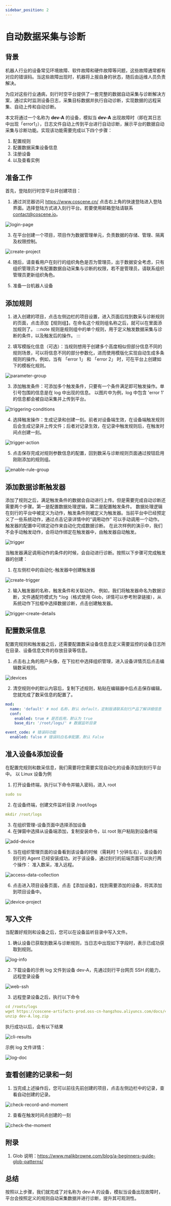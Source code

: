 ```yaml
---
sidebar_position: 2
---
```


# 自动数据采集与诊断

## 背景

机器人行业的设备常见环境故障、软件故障和硬件故障等问题，这些故障通常都有对应的错误码。当这些故障出现时，机器将上报自身的状态，随后由运维人员负责解决。

为应对这些行业通病，刻行时空平台提供了一套完整的数据自动采集与诊断解决方案，通过实时监测设备日志，采集目标数据并执行自动诊断，实现数据的远程采集、自动上传和自动诊断。

本文将通过一个名称为 **dev-A** 的设备，模拟当 **dev-A** 出现故障时（即在其日志中出现「error1」），日志文件自动上传到平台进行自动诊断，展示平台的数据自动采集与诊断功能。实现该功能需要完成以下四个步骤：

1. 配置规则
2. 配置数据采集设备信息
3. 注册设备
4. 以及查看实例

## 准备工作

首先，登陆刻行时空平台并创建项目：

1. 通过浏览器访问 https://www.coscene.cn/
   点击右上角的快速登陆进入登陆界面。选择登陆方式进入刻行平台。若要使用邮箱登陆请联系 contact@coscene.io。

![login-page](./img/login-page.PNG)

3. 在平台创建一个项目，项目作为数据管理单元，负责数据的存储、管理、隔离及权限控制。

![create-project](./img/create-project.png)

4. 随后，请查看用户在刻行的组织角色是否为管理员，出于数据安全考虑，只有组织管理员才有配置数据自动采集与诊断的权限，若不是管理员，请联系组织管理员更新组织角色。

5. 准备一台机器人设备

## 添加规则

1. 进入创建的项目，点击左侧边栏的项目设置，进入页面后找到数采与诊断规则的页面，点击添加【规则组】。在命名这个规则组名称之后，就可以在里面添加规则了。
   :::note
   规则是规则组中的单个规则，用于定义触发数据采集与诊断的条件，以及触发后的操作。
   :::

2. 填写模版化信息（可选）：当规则想用于创建多个高度相似但部分信息不同的规则场景，可以将信息不同的部分参数化，进而使用模版化实现自动生成多条规则的操作。例如，当有 「error 1」 和 「error 2」 时，可在平台上创建如下的模板化规则。

![parameter-group](./img/parameter-group.png)

3. 添加触发条件：可添加多个触发条件，只要有一个条件满足即可触发操作。单引号包围的信息是在 log 中出现的信息。 以图片中为例，log 中包含 'error 1' 的信息都会被自动采集并上传到平台。

![triggering-conditions](./img/triggering-conditions.png)

4. 选择触发操作：生成记录和创建一刻。前者对设备端生效，在设备端触发规则后会生成记录并上传文件；后者对记录生效，在记录中触发规则后，在触发时间点创建一刻。

![trigger-action](./img/trigger-action.png)

5. 点击保存完成对规则参数信息的配置，回到数采与诊断规则页面通过按钮启用刚刚添加的规则组。

![enable-rule-group](./img/enable-rule-group.png)

## 添加数据诊断触发器

添加了规则之后，满足触发条件的数据会自动进行上传。但是需要完成自动诊断还需要两个步骤。第一是配置数据处理逻辑，第二是配置触发条件。
数据处理逻辑在刻行的平台中被定义为动作，触发条件则被定义为触发器。当前平台中已经预定义了一些系统动作，通过点击记录详情中的“调用动作” 可以手动调用一个动作。 触发器的配置中可绑定动作来自动化完成数据诊断。 在此次样例的演示中，我们不会手动触发动作，会将动作绑定在触发器中，由触发器自动触发。

![trigger](./img/trigger.png)

当触发器满足调用动作的条件的时候，会自动进行诊断。按照以下步骤可完成触发器的创建：

1. 在左侧栏中的自动化-触发器中创建触发器

![create-trigger](./img/create-trigger.png)

2. 输入触发器的名称，触发条件和关联动作。
   例如，我们将触发器命名为数据诊断，文件通配符模式为 \*.log（格式使用 Glob，详情可以参考附录链接），从系统动作下拉框中选择数据诊断，点击创建触发器。

![trigger-create-details](./img/trigger-create-details.png)

## 配置数采信息

配置完规则和触发器之后，还需要配置数采设备信息去定义需要监控的设备日志所在目录、设备信息文件的存放目录等信息。

1. 点击右上角的用户头像，在下拉栏中选择组织管理，进入设备详情页后点击编辑数采规则。

![devices](./img/devices.png)

2. 清空规则中的默认内容后，复制下述规则，粘贴在编辑器中后点击保存编辑，您就完成了数采信息的配置了。

```yaml
mod:
  name: 'default' # mod 名称，默认 default，定制版请联系刻行产品了解详细信息
  conf:
    enabled: true # 是否启用，默认为 true
    base_dir: '/root/logs/' # 数据监听目录

event_code: # 错误码功能
  enabled: false # 错误码白名单配置，默认 False
```

## 准入设备&添加设备

在配置完规则和数采信息，我们需要将您需要实现自动化的设备添加到刻行平台中。
以 Linux 设备为例

1. 打开设备终端，执行以下命令并输入密码，进入 root

```yaml
sudo su
```

2. 在设备终端，创建文件监听目录 /root/logs

```yaml
mkdir /root/logs
```

3. 在组织管理-设备页面中选择添加设备
4. 在弹窗中选择从设备端添加，复制安装命令，以 root 账户粘贴到设备终端

![add-device](./img/add-device.png)

5. 当在组织管理页面的设备看到该设备的时候（需耗时 1 分钟左右），该设备的刻行的 Agent 已经安装成功。对于该设备，通过刻行的前端页面可以执行两个操作： 准入数采，准入远程。

![access-data-collection](./img/access-data-collection.png)

6. 点击进入项目设备页面，点击【添加设备】，找到需要添加的设备，将其添加到项目设备中。

![device-project](./img/device-project.png)

## 写入文件

当配置好规则和设备之后，您可以在设备监听目录中写入文件。

1. 确认设备已获取到数采与诊断规则，当日志中出现如下字段时，表示已成功获取到规则。

![log-info](./img/log-info.png)

2. 下载设备的示例 log 文件到设备 dev-A，先通过刻行平台网页 SSH 的能力，远程登录设备

![web-ssh](./img/web-ssh.png)

3. 远程登录设备之后，执行以下命令

```yaml
cd /roots/logs
wget https://coscene-artifacts-prod.oss-cn-hangzhou.aliyuncs.com/docs/4-recipes/data-diagnosis/dev-A.log.zip
unzip dev-A.log.zip
```

执行成功以后，会有以下结果

![cli-results](./img/cli-results.png)

示例 log 文件详情：

![log-doc](./img/log-doc.png)

## 查看创建的记录和一刻

1. 当完成上述操作后，您可以前往先前创建的项目，点击左侧边栏中的记录，查看自动创建的记录。

![check-record-and-moment](./img/check-record-and-moment.png)

2. 查看在触发时间点创建的一刻

![check-the-moment](./img/check-the-moment.png)

## 附录

1. Glob 说明：https://www.malikbrowne.com/blog/a-beginners-guide-glob-patterns/

## 总结

按照以上步骤，我们就完成了对名称为 dev-A 的设备，模拟当设备出现故障时，平台会按照定义的规则自动采集数据并进行诊断，提升其可观测性。
